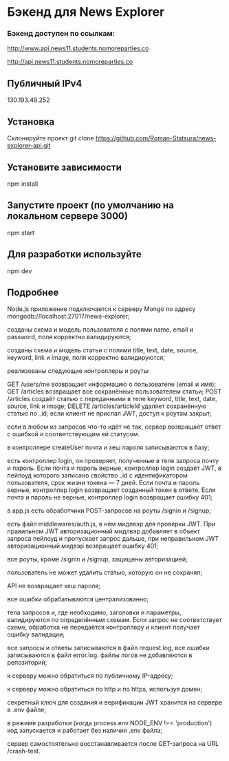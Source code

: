 # Бэкенд для News Explorer

### Бэкенд доступен по ссылкам:

http://www.api.news11.students.nomoreparties.co

http://api.news11.students.nomoreparties.co

## Публичный IPv4
130.193.49.252

## Установка
Склонируйте проект
git clone https://github.com/Roman-Statsura/news-explorer-api.git

## Установите зависимости
npm install

## Запустите проект (по умолчанию на локальном сервере 3000)
npm start

## Для разработки используйте
npm dev

## Подробнее

Node.js приложение подключается к серверу Mongo по адресу mongodb://localhost:27017/news-explorer;

созданы схема и модель пользователя с полями name, email и password, поля корректно валидируются;

созданы схема и модель статьи с полями title, text, date, source, keyword, link и image, поля корректно валидируются;

реализованы следующие контроллеры и роуты:

GET /users/me возвращает информацию о пользователе (email и имя);
GET /articles возвращает все сохранённые пользователем статьи;
POST /articles создаёт статью с переданными в теле keyword, title, text, date, source, link и image;
DELETE /articles/articleId удаляет сохранённую статью по _id;
если клиент не прислал JWT, доступ к роутам закрыт;

если в любом из запросов что-то идёт не так, сервер возвращает ответ с ошибкой и соответствующим ей статусом.

в контроллере createUser почта и хеш пароля записываются в базу;

есть контроллер login, он проверяет, полученные в теле запроса почту и пароль. Если почта и пароль верные, контроллер login создаёт JWT, в пейлоуд которого записано свойство _id с идентификатором пользователя, срок жизни токена — 7 дней. Если почта и пароль верные, контроллер login возвращает созданный токен в ответе. Если почта и пароль не верные, контроллер login возвращает ошибку 401;

в app.js есть обработчики POST-запросов на роуты /signin и /signup;

есть файл middlewares/auth.js, в нём мидлвэр для проверки JWT. При правильном JWT авторизационный мидлвэр добавляет в объект запроса пейлоуд и пропускает запрос дальше, при неправильном JWT авторизационный мидвэр возвращает ошибку 401;

все роуты, кроме /signin и /signup, защищены авторизацией;

пользователь не может удалить статью, которую он не сохранял;

API не возвращает хеш пароля;

все ошибки обрабатываются централизованно;

тела запросов и, где необходимо, заголовки и параметры, валидируются по определённым схемам. Если запрос не соответствует схеме, обработка не передаётся контроллеру и клиент получает ошибку валидации;

все запросы и ответы записываются в файл request.log, все ошибки записываются в файл error.log. файлы логов не добавляются в репозиторий;

к серверу можно обратиться по публичному IP-адресу;

к серверу можно обратиться по http и по https, используя домен;

секретный ключ для создания и верификации JWT хранится на сервере в .env файле;

в режиме разработки (когда process.env.NODE_ENV !== 'production') код запускается и работает без наличия .env файла;

сервер самостоятельно восстанавливается после GET-запроса на URL /crash-test.
